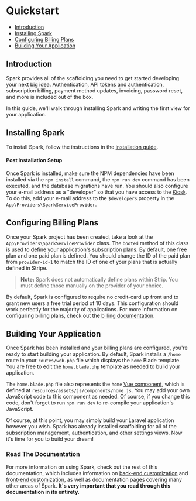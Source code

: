 # Quickstart

- [Introduction](#introduction)
- [Installing Spark](#installing-spark)
- [Configuring Billing Plans](#configuring-billing-plans)
- [Building Your Application](#building-your-application)


<a name="introduction"></a>
## Introduction

Spark provides all of the scaffolding you need to get started developing your next big idea. Authentication, API tokens and authentication, subscription billing, payment method updates, invoicing, password reset, and more is included out of the box.

In this guide, we'll walk through installing Spark and writing the first view for your application.

<a name="installing-spark"></a>
## Installing Spark

To install Spark, follow the instructions in the [installation guide](/docs/7.0/installation).

#### Post Installation Setup

Once Spark is installed, make sure the NPM dependencies have been installed via the `npm install` command, the `npm run dev` command has been executed, and the database migrations have run. You should also configure your e-mail address as a "developer" so that you have access to the [Kiosk](/docs/9.0/kiosk). To do this, add your e-mail address to the `$developers` property in the `App\Providers\SparkServiceProvider`.

<a name="configuring-billing-plans"></a>
## Configuring Billing Plans

Once your Spark project has been created, take a look at the `App\Providers\SparkServiceProvider` class. The `booted` method of this class is used to define your application's subscription plans. By default, one free plan and one paid plan is defined. You should change the ID of the paid plan from `provider-id-1` to match the ID of one of your plans that is actually defined in Stripe.

> **Note:** Spark does not automatically define plans within Strip. You must define those manually on the provider of your choice.

By default, Spark is configured to require no credit-card up front and to grant new users a free trial period of 10 days. This configuration should work perfectly for the majority of applications. For more information on configuring billing plans, check out the [billing documentation](/docs/9.0/billing).

<a name="building-your-application"></a>
## Building Your Application

Once Spark has been installed and your billing plans are configured, you're ready to start building your application. By default, Spark installs a `/home` route in your `routes/web.php` file which displays the `home` Blade template. You are free to edit the `home.blade.php` template as needed to build your application.

The `home.blade.php` file also represents the `home` [Vue component](https://vuejs.org), which is defined at `resources/assets/js/components/home.js`. You may add your own JavaScript code to this component as needed. Of course, if you change this code, don't forget to run `npm run dev` to re-compile your application's JavaScript.

Of course, at this point, you may simply build your Laravel application however you wish. Spark has already installed scaffolding for all of the subscription management, authentication, and other settings views. Now  it's time for you to build your dream!

### Read The Documentation

For more information on using Spark, check out the rest of this documentation, which includes information on [back-end customization](/docs/9.0/customization) and [front-end customization](/docs/9.0/client-customization), as well as documentation pages covering many other areas of Spark. **It's very important that you read through this documentation in its entirety.**
